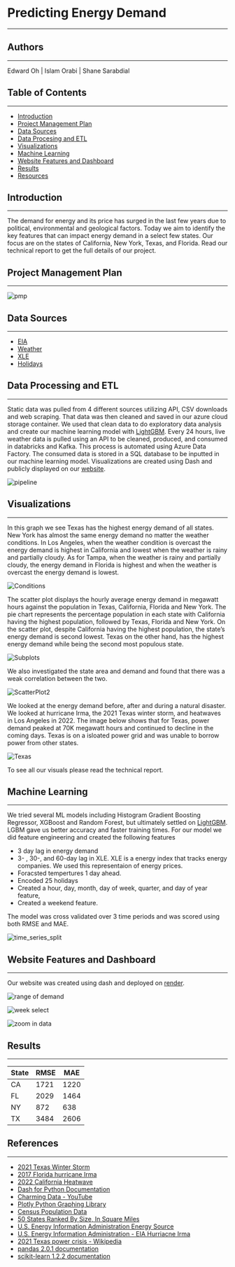 # Predicting Energy Demand

---

## Authors

---

Edward Oh | Islam Orabi | Shane Sarabdial

## Table of Contents

---

- [Introduction](#introduction)
- [Project Management Plan](#project-management-plan)
- [Data Sources](#data-sources)
- [Data Procesing and ETL](#data-processing-and-etl)
- [Visualizations](#visualizations)
- [Machine Learning](#machine-learning)
- [Website Features and Dashboard](#website-features)
- [Results](#results)
- [Resources](#references)

## Introduction

---

The demand for energy and its price has surged in the last few years due to political, environmental and geological factors. Today we aim to identify the key features that can impact energy demand in a select few states. Our focus are on the states of California, New York, Texas, and Florida. Read our technical report to get the full details of our project.

## Project Management Plan

---

![pmp](/Images/Trello.png)

## Data Sources

---

- [EIA](https://www.eia.gov/opendata/)
- [Weather](https://www.visualcrossing.com/)
- [XLE](https://finance.yahoo.com/quote/XLE/history?p=XLE)
- [Holidays](https://www.timeanddate.com/holidays/us/)

## Data Processing and ETL

---

Static data was pulled from 4 different sources utilizing API, CSV downloads and web scraping. That data was then cleaned and saved in our azure cloud storage container. We used that clean data to do exploratory data analysis and create our machine learning model with [LightGBM](https://lightgbm.readthedocs.io/en/latest/pythonapi/lightgbm.LGBMRegressor.html). Every 24 hours, live weather data is pulled using an API to be cleaned, produced, and consumed in databricks and Kafka. This process is automated using Azure Data Factory. The consumed data is stored in a SQL database to be inputted in our machine learning model. Visualizations are created using Dash and publicly displayed on our [website](https://weatherwatts.onrender.com/).

![pipeline](/Images/FinalPipeline.png)

## Visualizations

---

In this graph we see Texas has the highest energy demand of all states. New York has almost the same energy demand no matter the weather conditions. In Los Angeles, when the weather condition is overcast the energy demand is highest in California and lowest when the weather is rainy and partially cloudy. As for Tampa, when the weather is rainy and partially cloudy, the energy demand in Florida is highest and when the weather is overcast the energy demand is lowest.

![Conditions](/Images/EDA/conditions_barchart.png)

The scatter plot displays the hourly average energy demand in megawatt hours against the population in Texas, California, Florida and New York. The pie chart represents the percentage population in each state with California having the highest population, followed by Texas, Florida and New York. On the scatter plot, despite California having the highest population, the state’s energy demand is second lowest. Texas on the other hand, has the highest energy demand while being the second most populous state.

![Subplots](/Images/EDA/subplots.png)

We also investigated the state area and demand and found that there was a weak correlation between the two.

![ScatterPlot2](/Images/EDA/generation_scatterplot.png)

We looked at the energy demand before, after and during a natural disaster. We looked at hurricane Irma, the 2021 Texas winter storm, and heatwaves in Los Angeles in 2022. The image below shows that for Texas, power demand peaked at 70K megawatt hours and continued to decline in the coming days. Texas is on a isloated power grid and was unable to borrow power from other states.

![Texas](/Images/Texas.png)

To see all our visuals please read the technical report.

## Machine Learning

---

We tried several ML models including Histogram Gradient Boosting Regressor, XGBoost and Random Forest, but ultimately settled on [LightGBM](https://lightgbm.readthedocs.io/en/latest/pythonapi/lightgbm.LGBMRegressor.html). LGBM gave us better accuracy and faster training times.
For our model we did feature engineering and created the following features

- 3 day lag in energy demand
- 3- , 30-, and 60-day lag in XLE. XLE is a energy index that tracks energy companies. We used this representaion of energy prices.
- Foracsted tempertures 1 day ahead.
- Encoded 25 holidays
- Created a hour, day, month, day of week, quarter, and day of year feature,
- Created a weekend feature.

The model was cross validated over 3 time periods and was scored using both RMSE and MAE.


![time_series_split](/Images/ts_split.png)


## Website Features and Dashboard

---

Our website was created using dash and deployed on [render](https://dashboard.render.com/).

![range of demand](/Images/GIFS/range%20of%20demand.gif)

![week select](/Images/GIFS/week%20select.gif)

![zoom in data](/Images/GIFS/zoom%20main.gif)

## Results

---

| State| RMSE| MAE|
| --- | ---  | ---  |
| CA  | 1721 | 1220 |
| FL  | 2029 | 1464 |
| NY  | 872  | 638  | 
| TX  | 3484 | 2606 |


## References

---

- [2021 Texas Winter Storm](https://environmentamerica.org/texas/center/articles/the-texas-freeze-timeline-of-events/)
- [2017 Florida hurricane Irma](https://www.weather.gov/mfl/hurricaneirma)
- [2022 California Heatwave](http://www.caiso.com/Documents/california-iso-posts-analysis-of-september-heat-wave.pdf)
- [Dash for Python Documentation](https://dash.plotly.com/dash-enterprise)
- [Charming Data - YouTube](https://www.youtube.com/@CharmingData)
- [Plotly Python Graphing Library](https://plotly.com/python/)
- [Census Population Data](https://statics.teams.cdn.office.net/evergreen-assets/safelinks/1/atp-safelinks.html)
- [50 States Ranked By Size, In Square Miles](https://thefactfile.org/50-states-area/)
- [U.S. Energy Information Administration Energy Source](https://www.eia.gov/state/?sid=US)
- [U.S. Energy Information Administration - EIA Hurriacne Irma](https://www.eia.gov/todayinenergy/detail.php?id=32992)
- [2021 Texas power crisis - Wikipedia](https://en.wikipedia.org/wiki/2021_Texas_power_crisis)
- [pandas 2.0.1 documentation](https://pandas.pydata.org/docs/index.html)
- [scikit-learn 1.2.2 documentation](https://scikit-learn.org/stable/index.html)

